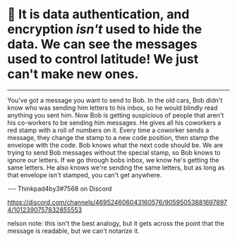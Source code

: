 # 🚨 It is data authentication, and encryption *isn't* used to hide the data. We can see the messages used to control latitude! We just can't make new ones.

---
You've got a message you want to send to Bob. In the old cars, Bob didn't know who was sending him letters to his inbox, so he would blindly read anything you sent him.  Now Bob is getting suspicious of people that aren't his co-workers to be sending him messages. He gives all his coworkers a red stamp with a roll of numbers on it. Every time a coworker sends a message, they change the stamp to a new code position, then stamp the envelope with the code. Bob knows what the next code should be. We are trying to send Bob messages without the special stamp, so Bob knows to ignore our letters.
If we go through bobs inbox, we know he's getting the same letters. He also knows we're sending the same letters, but as long as that envelope isn't stamped, you can't get anywhere.

--- Thinkpad4by3#7568 on Discord

https://discord.com/channels/469524606043160576/905950538816978974/1012390757832855553

nelson note: this isn't the best analogy, but it gets across the point that the message is readable, but we can't notarize it. 